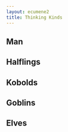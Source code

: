 ```yaml
---
layout: ecumene2
title: Thinking Kinds
---
```


## Man

## Halflings

## Kobolds

## Goblins

## Elves